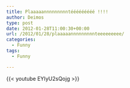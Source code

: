 ```yaml
---
title: Plaaaaannnnnnnnntééééééééé !!!!
author: Deimos
type: post
date: 2012-01-28T11:00:30+00:00
url: /2012/01/28/plaaaaannnnnnnnnteeeeeeeee/
categories:
  - Funny
tags:
  - Funny

---
```


{{< youtube EYIyU2sQojg >}}
